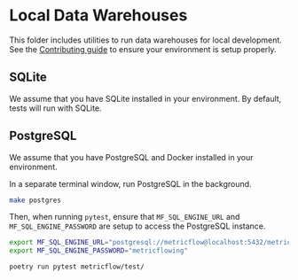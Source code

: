 # Local Data Warehouses

This folder includes utilities to run data warehouses for local development. See the [Contributing guide](../CONTRIBUTING.md)
to ensure your environment is setup properly.

## SQLite

We assume that you have SQLite installed in your environment. By default, tests will run with SQLite.

## PostgreSQL

We assume that you have PostgreSQL and Docker installed in your environment.

In a separate terminal window, run PostgreSQL in the background.

```sh
make postgres
```

Then, when running `pytest`, ensure that `MF_SQL_ENGINE_URL` and `MF_SQL_ENGINE_PASSWORD` are setup
to access the PostgreSQL instance.

```sh
export MF_SQL_ENGINE_URL="postgresql://metricflow@localhost:5432/metricflow"
export MF_SQL_ENGINE_PASSWORD="metricflowing"

poetry run pytest metricflow/test/
```
